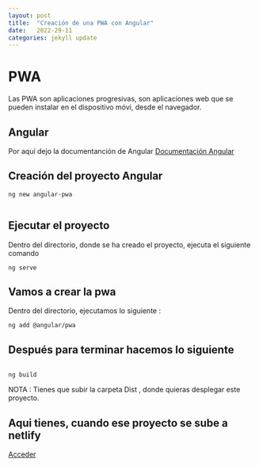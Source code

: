 ```yaml
---
layout: post
title:  "Creación de una PWA con Angular"
date:   2022-29-11
categories: jekyll update
---
```



# PWA

Las PWA son aplicaciones progresivas, son aplicaciones web que se pueden instalar en el dispositivo móvi, desde el navegador.

## Angular

Por aquí dejo la documentanción de Angular <a href="https://angular.io/"> Documentación Angular</a>


## Creación del proyecto Angular

~~~~
ng new angular-pwa


~~~~

## Ejecutar el proyecto

Dentro del directorio, donde se ha creado el proyecto, ejecuta el siguiente comando

~~~~
ng serve
~~~~


## Vamos a crear la pwa

Dentro del directorio, ejecutamos lo siguiente :

~~~~
ng add @angular/pwa
~~~~

## Después para terminar hacemos lo siguiente

~~~~

ng build
~~~~

NOTA : Tienes que subir la carpeta Dist , donde quieras desplegar este proyecto.

## Aqui tienes, cuando ese proyecto se sube a netlify

<a href="https://portafoliotriple.netlify.app/"> Acceder</a>
